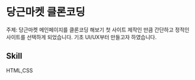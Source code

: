 # 당근마켓 클론코딩
주제: 당근마켓 메인페이지를 클론코딩 해보기
첫 사이트 제작인 만큼 간단하고 정적인 사이트를 선택하게 되었습니다.
기초 UI/UX부터 만들고자 하였습니다.


## Skill
HTML,CSS 

